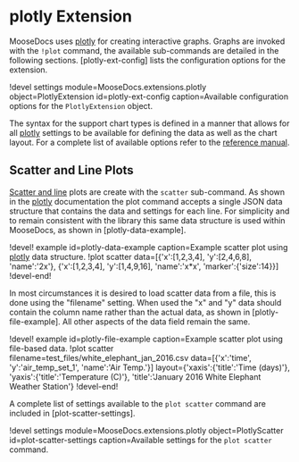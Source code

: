# plotly Extension

MooseDocs uses [plotly] for creating interactive graphs. Graphs are invoked
with the `!plot` command, the available sub-commands are detailed in the following
sections. [plotly-ext-config] lists the configuration options for the extension.

!devel settings module=MooseDocs.extensions.plotly
                object=PlotlyExtension
                id=plotly-ext-config
                caption=Available configuration options for the `PlotlyExtension` object.

The syntax for the support chart types is defined in a manner that allows for all [plotly]
settings to be available for defining the data as well as the chart layout. For a complete list
of available options refer to the [reference manual](https://plot.ly/javascript/reference).


## Scatter and Line Plots

[Scatter and line](https://plot.ly/javascript/line-and-scatter/) plots are create with the
`scatter` sub-command. As shown in the [plotly] documentation the plot command accepts
a single JSON data structure that contains the data and settings for each line. For simplicity
and to remain consistent with the library this same data structure is used within MooseDocs,
as shown in [plotly-data-example].


!devel! example id=plotly-data-example caption=Example scatter plot using [plotly] data structure.
!plot scatter data=[{'x':[1,2,3,4], 'y':[2,4,6,8], 'name':'2x'},
                    {'x':[1,2,3,4], 'y':[1,4,9,16], 'name':'x*x', 'marker':{'size':14}}]
!devel-end!

In most circumstances it is desired to load scatter data from a file, this is done using the
"filename" setting. When used the "x" and "y" data should contain the column name rather than
the actual data, as shown in [plotly-file-example]. All other aspects of the data field remain the
same.

!devel! example id=plotly-file-example caption=Example scatter plot using file-based data.
!plot scatter filename=test_files/white_elephant_jan_2016.csv
              data=[{'x':'time', 'y':'air_temp_set_1', 'name':'Air Temp.'}]
              layout={'xaxis':{'title':'Time (days)'},
                      'yaxis':{'title':'Temperature (C)'},
                      'title':'January 2016 White Elephant Weather Station'}
!devel-end!

A complete list of settings available to the `plot scatter` command are included in
[plot-scatter-settings].

!devel settings module=MooseDocs.extensions.plotly
                object=PlotlyScatter
                id=plot-scatter-settings
                caption=Available settings for the `plot scatter` command.

[plotly]: https://plot.ly/
